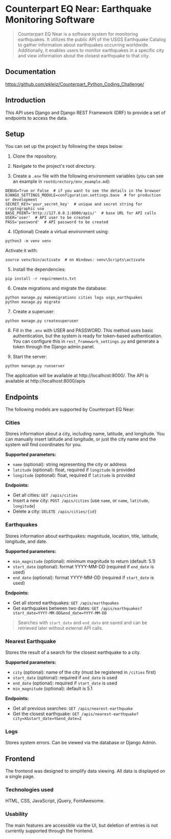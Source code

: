 # Counterpart EQ Near: Earthquake Monitoring Software

> Counterpart EQ Near is a software system for monitoring earthquakes. It utilizes the public API of the USGS Earthquake Catalog to gather information about earthquakes occurring worldwide. Additionally, it enables users to monitor earthquakes in a specific city and view information about the closest earthquake to that city.

## Documentation
https://github.com/pkleiz/Counterpart_Python_Coding_Challenge/

## Introduction
This API uses Django and Django REST Framework (DRF) to provide a set of endpoints to access the data.

## Setup
You can set up the project by following the steps below:

1. Clone the repository.

2. Navigate to the project's root directory.

3. Create a `.env` file with the following environment variables (you can see an example in `rootdirectory/env_example.md`):

```
DEBUG=True or False  # if you want to see the details in the browser
DJANGO_SETTINGS_MODULE=configuration.settings.base  # for production or development
SECRET_KEY='your_secret_key'  # unique and secret string for cryptographic use
BASE_POINT='http://127.0.0.1:8000/apis/'  # base URL for API calls
USER='user'  # API user to be created
PASS='password'  # API password to be created
```

4. (Optional) Create a virtual environment using:
```
python3 -m venv venv
```
Activate it with:
```
source venv/bin/activate  # on Windows: venv\Scripts\activate
```

5. Install the dependencies:
```
pip install -r requirements.txt
```

6. Create migrations and migrate the database:
```
python manage.py makemigrations cities logs usgs_earthquakes
python manage.py migrate
```

7. Create a superuser:
```
python manage.py createsuperuser
```

8. Fill in the `.env` with USER and PASSWORD. This method uses basic authentication, but the system is ready for token-based authentication. You can configure this in `rest_framework_settings.py` and generate a token through the Django admin panel.

9. Start the server:
```
python manage.py runserver
```

The application will be available at http://localhost:8000/. The API is available at http://localhost:8000/apis

## Endpoints

The following models are supported by Counterpart EQ Near:

### Cities
Stores information about a city, including name, latitude, and longitude. You can manually insert latitude and longitude, or just the city name and the system will find coordinates for you.

**Supported parameters:**
- `name` (optional): string representing the city or address
- `latitude` (optional): float, required if `longitude` is provided
- `longitude` (optional): float, required if `latitude` is provided

**Endpoints:**
- Get all cities: `GET /apis/cities`
- Insert a new city: `POST /apis/cities` (use `name`, or `name`, `latitude`, `longitude`)
- Delete a city: `DELETE /apis/cities/{id}`

### Earthquakes
Stores information about earthquakes: magnitude, location, title, latitude, longitude, and date.

**Supported parameters:**
- `min_magnitude` (optional): minimum magnitude to return (default: 5.1)
- `start_date` (optional): format YYYY-MM-DD (required if `end_date` is used)
- `end_date` (optional): format YYYY-MM-DD (required if `start_date` is used)

**Endpoints:**
- Get all stored earthquakes: `GET /apis/earthquakes`
- Get earthquakes between two dates: `GET /apis/earthquakes?start_date=YYYY-MM-DD&end_date=YYYY-MM-DD`

> Searches with `start_date` and `end_date` are saved and can be retrieved later without external API calls.

### Nearest Earthquake
Stores the result of a search for the closest earthquake to a city.

**Supported parameters:**
- `city` (optional): name of the city (must be registered in `/cities` first)
- `start_date` (optional): required if `end_date` is used
- `end_date` (optional): required if `start_date` is used
- `min_magnitude` (optional): default is 5.1

**Endpoints:**
- Get all previous searches: `GET /apis/nearest-earthquake`
- Get the closest earthquake: `GET /apis/nearest-earthquake?city=X&start_date=Y&end_date=Z`

### Logs
Stores system errors. Can be viewed via the database or Django Admin.

## Frontend
The frontend was designed to simplify data viewing. All data is displayed on a single page.

### Technologies used
HTML, CSS, JavaScript, jQuery, FontAwesome.

### Usability
The main features are accessible via the UI, but deletion of entries is not currently supported through the frontend.
